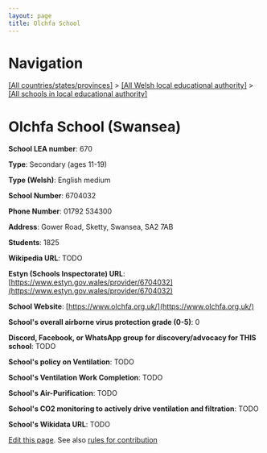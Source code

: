 ```yaml
---
layout: page
title: Olchfa School
---
```

# Navigation

[[All countries/states/provinces]](../../..) > [[All Welsh local educational authority]](../..) > [[All schools in local educational authority]](..)

# Olchfa School (Swansea)

**School LEA number**: 670

**Type**: Secondary (ages 11-19)

**Type (Welsh)**: English medium

**School Number**: 6704032

**Phone Number**: 01792 534300

**Address**: Gower Road, Sketty, Swansea, SA2 7AB

**Students**: 1825

**Wikipedia URL**: TODO

**Estyn (Schools Inspectorate) URL**: [https://www.estyn.gov.wales/provider/6704032](https://www.estyn.gov.wales/provider/6704032)

**School Website**: [https://www.olchfa.org.uk/](https://www.olchfa.org.uk/)

**School's overall airborne virus protection grade (0-5)**: 0

**Discord, Facebook, or WhatsApp group for discovery/advocacy for THIS school**: TODO

**School's policy on Ventilation**: TODO

**School's Ventilation Work Completion**: TODO

**School's Air-Purification**: TODO

**School's CO2 monitoring to actively drive ventilation and filtration**: TODO

**School's Wikidata URL**: TODO




[Edit this page](https://github.com/VentilationProject/Wales/edit/prif/./Swansea/Olchfa_School.md). See also [rules for contribution](../../../contribution-rules/)